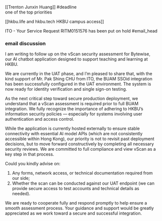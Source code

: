 [[Trenton Junxin Huang]]  #deadline  
one of the top priorities   

[[hkbu.life and hkbu.tech HKBU campus access]] 


ITO - Your Service Request RITM0151576 has been put on hold #email_head 


### email discussion 
I am writing to follow up on the vScan security assessment for Bytewise, our AI chatbot application designed to support teaching and learning at HKBU.

  

We are currently in the UAT phase, and I’m pleased to share that, with the kind support of Mr. Pak Shing CHU from ITO, the BUAM SSOid integration has been successfully configured in the UAT environment. The system is now ready for identity verification and single sign-on testing.

  

As the next critical step toward secure production deployment, we understand that a vScan assessment is required prior to full BUAM integration. We fully recognize the importance of adhering to HKBU’s information security policies — especially for systems involving user authentication and access control.

  

While the application is currently hosted externally to ensure stable connectivity with essential AI model APIs (which are not consistently accessible within Hong Kong), our priority is not to revisit past deployment decisions, but to move forward constructively by completing all necessary security reviews. We are committed to full compliance and view vScan as a key step in that process.

  

Could you kindly advise on:

1. Any forms, network access, or technical documentation required from our side;
2. Whether the scan can be conducted against our UAT endpoint (we can provide secure access to test accounts and technical details as needed).

  

We are ready to cooperate fully and respond promptly to help ensure a smooth assessment process. Your guidance and support would be greatly appreciated as we work toward a secure and successful integration.